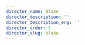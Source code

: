 ```yaml
---
director_name: Blake
director_description: ''
director_description_eng: ''
director_order: 5
director_slug: blake
---
```


